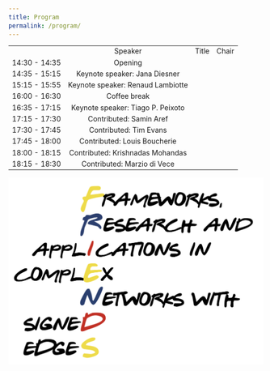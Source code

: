 ```yaml
---
title: Program
permalink: /program/
---
```

 
 | | | | |
 |:-------------------------:|:-------------------------:|:-------------------------:|:-------------------------:|
 |  | Speaker | Title | Chair |
 | 14:30 - 14:35 | Opening | | |
 | 14:35 - 15:15 | Keynote speaker: Jana Diesner |  |  |
 | 15:15 - 15:55 | Keynote speaker: Renaud Lambiotte |  |  |
 | 16:00 - 16:30 | Coffee break | | |
 | 16:35 - 17:15 | Keynote speaker: Tiago P. Peixoto |  | |
 | 17:15 - 17:30 | Contributed: Samin Aref |  | |
 | 17:30 - 17:45 | Contributed: Tim Evans |  | |
 | 17:45 - 18:00 | Contributed: Louis Boucherie |  | |
 | 18:00 - 18:15 | Contributed: Krishnadas Mohandas |  | |
 | 18:15 - 18:30 | Contributed: Marzio di Vece |  | |
 

![Abstract Submission](/assets/logo.png)
